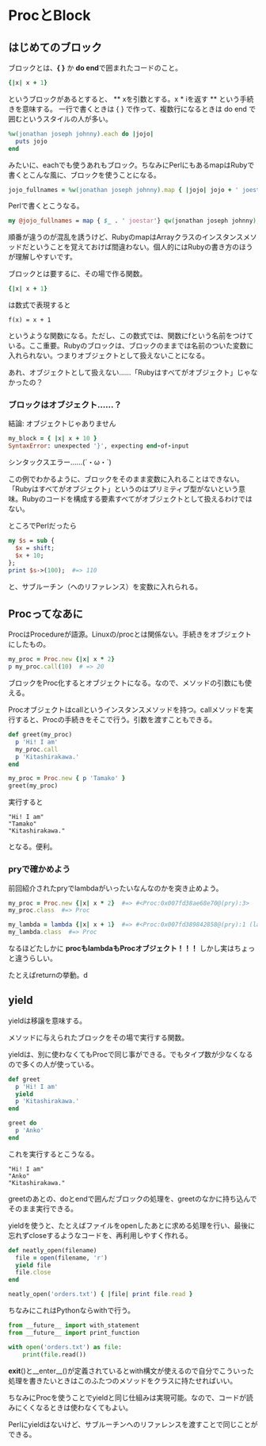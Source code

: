 ProcとBlock
====

## はじめてのブロック

ブロックとは、**{ }** か **do end**で囲まれたコードのこと。

```ruby
{|x| x + 1} 
```

というブロックがあるとすると、 ** xを引数とする。x * iを返す ** という手続きを意味する。
一行で書くときは { } で作って、複数行になるときは do end で囲むというスタイルの人が多い。

```ruby
%w(jonathan joseph johnny).each do |jojo|
  puts jojo
end
```

みたいに、eachでも使うあれもブロック。ちなみにPerlにもあるmapはRubyで書くとこんな風に、ブロックを使うことになる。

```ruby
jojo_fullnames = %w(jonathan joseph johnny).map { |jojo| jojo + ' joestar' }
```

Perlで書くとこうなる。

```perl
my @jojo_fullnames = map { $_ . ' joestar'} qw(jonathan joseph johnny);
```

順番が違うのが混乱を誘うけど、RubyのmapはArrayクラスのインスタンスメソッドだということを覚えておけば間違わない。個人的にはRubyの書き方のほうが理解しやすいです。

ブロックとは要するに、その場で作る関数。

```ruby
{|x| x + 1} 
```

は数式で表現すると

```
f(x) = x + 1
```

というような関数になる。ただし、この数式では、関数にfという名前をつけている。ここ重要。Rubyのブロックは、ブロックのままでは名前のついた変数に入れられない。つまりオブジェクトとして扱えないことになる。

あれ、オブジェクトとして扱えない……「Rubyはすべてがオブジェクト」じゃなかったの？

### ブロックはオブジェクト……？
結論: オブジェクトじゃありません

```ruby
my_block = { |x| x + 10 }
SyntaxError: unexpected '}', expecting end-of-input
```

シンタックスエラー……(´・ω・`)

この例でわかるように、ブロックをそのまま変数に入れることはできない。「Rubyはすべてがオブジェクト」というのはプリミティブ型がないという意味。Rubyのコードを構成する要素すべてがオブジェクトとして扱えるわけではない。

ところでPerlだったら

```perl
my $s = sub {
  $x = shift;
  $x + 10;
};
print $s->(100);  #=> 110
```

と、サブルーチン（へのリファレンス）を変数に入れられる。

## Procってなあに
ProcはProcedureが語源。Linuxの/procとは関係ない。手続きをオブジェクトにしたもの。

```ruby
my_proc = Proc.new {|x| x * 2} 
p my_proc.call(10)  # => 20
```

ブロックをProc化するとオブジェクトになる。なので、メソッドの引数にも使える。

Procオブジェクトはcallというインスタンスメソッドを持つ。callメソッドを実行すると、Procの手続きをそこで行う。引数を渡すこともできる。

```ruby
def greet(my_proc)
  p 'Hi! I am'
  my_proc.call
  p 'Kitashirakawa.'
end

my_proc = Proc.new { p 'Tamako' }
greet(my_proc)
```

実行すると

```
"Hi! I am"
"Tamako"
"Kitashirakawa."
```

となる。便利。


### pryで確かめよう

前回紹介されたpryでlambdaがいったいなんなのかを突き止めよう。

```ruby
my_proc = Proc.new {|x| x * 2}  #=> #<Proc:0x007fd38ae68e70@(pry):3>
my_proc.class  #=> Proc

my_lambda = lambda {|x| x + 1}  #=> #<Proc:0x007fd389842858@(pry):1 (lambda)>
my_lambda.class  #=> Proc
```

なるほどたしかに **procもlambdaもProcオブジェクト！！！**
しかし実はちょっと違うらしい。

たとえばreturnの挙動。d


## yield
yieldは移譲を意味する。

メソッドに与えられたブロックをその場で実行する関数。

yieldは、別に使わなくてもProcで同じ事ができる。でもタイプ数が少なくなるので多くの人が使っている。

```ruby
def greet
  p 'Hi! I am'
  yield
  p 'Kitashirakawa.'
end

greet do
  p 'Anko'
end
```

これを実行するとこうなる。

```
"Hi! I am"
"Anko"
"Kitashirakawa."
```

greetのあとの、doとendで囲んだブロックの処理を、greetのなかに持ち込んでそのまま実行できる。

yieldを使うと、たとえばファイルをopenしたあとに求める処理を行い、最後に忘れずcloseするようなコードを、再利用しやすく作れる。

```ruby
def neatly_open(filename)
  file = open(filename, 'r')
  yield file
  file.close
end

neatly_open('orders.txt') { |file| print file.read }
```

ちなみにこれはPythonならwithで行う。

```python
from __future__ import with_statement
from __future__ import print_function

with open('orders.txt') as file:
    print(file.read())
```

__exit__()と__enter__()が定義されているとwith構文が使えるので自分でこういった処理を書きたいときはこのふたつのメソッドをクラスに持たせればいい。

ちなみにProcを使うことでyieldと同じ仕組みは実現可能。なので、コードが読みにくくなるときは使わなくてもよい。

Perlにyieldはないけど、サブルーチンへのリファレンスを渡すことで同じことができる。

